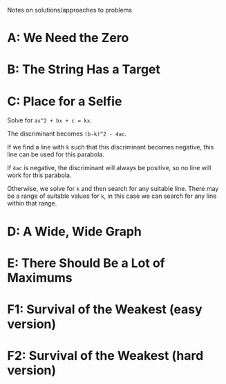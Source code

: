 Notes on solutions/approaches to problems

# A: We Need the Zero

# B: The String Has a Target

# C: Place for a Selfie
Solve for `ax^2 + bx + c = kx`.

The discriminant becomes `(b-k)^2 - 4ac`.

If we find a line with `k` such that this discriminant becomes negative, this line can be used for this parabola.

If `4ac` is negative, the discriminant will always be positive, so no line will work for this parabola.

Otherwise, we solve for `k` and then search for any suitable line. There may be a range of suitable values for `k`, in this case we can search for any line within that range.

# D: A Wide, Wide Graph

# E: There Should Be a Lot of Maximums

# F1: Survival of the Weakest (easy version)

# F2: Survival of the Weakest (hard version)